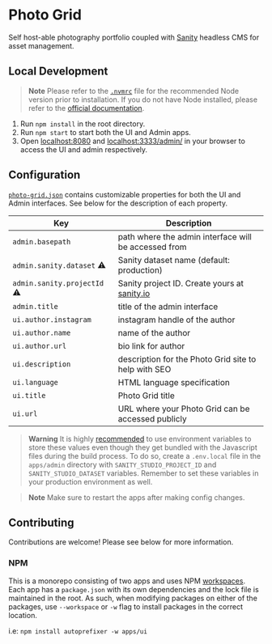 # Photo Grid

Self host-able photography portfolio coupled with [Sanity](https://www.sanity.io) headless CMS for asset management.

## Local Development

> **Note**
> Please refer to the [`.nvmrc`](https://github.com/kwickramasekara/photo-grid/blob/main/.nvmrc) file for the recommended Node version prior to installation. If you do not have Node installed, please refer to the [official documentation](https://nodejs.org/).

1. Run `npm install` in the root directory.
2. Run `npm start` to start both the UI and Admin apps.
3. Open [localhost:8080](http://localhost:8080) and [localhost:3333/admin/](http://localhost:3333/admin/) in your browser to access the UI and admin respectively.

## Configuration

[`photo-grid.json`](https://github.com/kwickramasekara/photo-grid/blob/main/photo-grid.json) contains customizable properties for both the UI and Admin interfaces. See below for the description of each property.

| Key                                | Description                                                                                      |
| ---------------------------------- | ------------------------------------------------------------------------------------------------ |
| `admin.basepath`                   | path where the admin interface will be accessed from                                             |
| `admin.sanity.dataset` :warning:   | Sanity dataset name (default: production)                                                        |
| `admin.sanity.projectId` :warning: | Sanity project ID. Create yours at [sanity.io](https://www.sanity.io/get-started/create-project) |
| `admin.title`                      | title of the admin interface                                                                     |
| `ui.author.instagram`              | instagram handle of the author                                                                   |
| `ui.author.name`                   | name of the author                                                                               |
| `ui.author.url`                    | bio link for author                                                                              |
| `ui.description`                   | description for the Photo Grid site to help with SEO                                             |
| `ui.language`                      | HTML language specification                                                                      |
| `ui.title`                         | Photo Grid title                                                                                 |
| `ui.url`                           | URL where your Photo Grid can be accessed publicly                                               |

> **Warning**
> It is highly [recommended](https://www.sanity.io/docs/environment-variables) to use environment variables to store these values even though they get bundled with the Javascript files during the build process. To do so, create a `.env.local` file in the `apps/admin` directory with `SANITY_STUDIO_PROJECT_ID` and `SANITY_STUDIO_DATASET` variables. Remember to set these variables in your production environment as well.

> **Note**
> Make sure to restart the apps after making config changes.

## Contributing

Contributions are welcome! Please see below for more information.

### NPM

This is a monorepo consisting of two apps and uses NPM [workspaces](https://docs.npmjs.com/cli/v8/using-npm/workspaces?v=true). Each app has a `package.json` with its own dependencies and the lock file is maintained in the root. As such, when modifying packages on either of the packages, use `--workspace` or `-w` flag to install packages in the correct location.

i.e: `npm install autoprefixer -w apps/ui`
